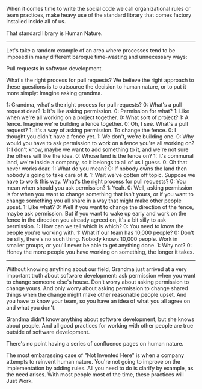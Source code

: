 When it comes time to write the social code we call organizational rules or team practices, make heavy use of the standard library that comes factory installed inside all of us.

That standard library is Human Nature.

---

Let's take a random example of an area where processes tend to be imposed in many different baroque time-wasting and unnecessary ways:

Pull requests in software development.

What's the right process for pull requests? We believe the right approach to these questions is to outsource the decision to human nature, or to put it more simply: Imagine asking grandma.

1: Grandma, what's the right process for pull requests?
0: What's a pull request dear?
1: It's like asking permission.
0: Permission for what?
1: Like when we're all working on a project together.
0: What sort of project?
1: A fence. Imagine we're building a fence together.
0: Oh, I see. What's a pull request?
1: It's a way of asking permission. To change the fence.
0: I thought you didn't have a fence yet.
1: We don't, we're building one.
0: Why would you have to ask permission to work on a fence you're all working on?
1: I don't know, maybe we want to add something to it, and we're not sure the others will like the idea.
0: Whose land is the fence on?
1: It's communal land, we're inside a company, so it belongs to all of us I guess.
0: Oh that never works dear.
1: What do you mean?
0: If nobody owns the land then nobody's going to take care of it.
1: Wait we've gotten off topic. Suppose we have to work this way. What's the right process for pull requests?
0: You mean when should you ask permission?
1: Yeah.
0: Well, asking permission is for when you want to change something that isn't yours, or if you want to change something you all share in a way that might make other people upset.
1: Like what?
0: Well if you want to change the direction of the fence, maybe ask permission. But if you want to wake up early and work on the fence in the direction you already agreed on, it's a bit silly to ask permission.
1: How can we tell which is which?
0: You need to know the people you're working with.
1: What if our team has 10,000 people?
0: Don't be silly, there's no such thing. Nobody knows 10,000 people. Work in smaller groups, or you'll never be able to get anything done.
1: Why not?
0: Honey the more people you have working on something, the longer it takes.

---

Without knowing anything about our field, Grandma just arrived at a very important truth about software development: ask permission when you want to change someone else's house. Don't worry about asking permission to change yours. And only worry about asking permission to change shared things when the change might make other reasonable people upset. And you have to know your team, so you have an idea of what you all agree on and what you don't.

Grandma didn't know anything about software development, but she knows about people. And all good practices for working with other people are true outside of software development.

There's no point having a series of confluence pages on human nature.

The most embarassing case of "Not Invented Here" is when a company attempts to reinvent human nature. You're not going to improve on the implementation by adding rules. All you need to do is clarify by example, as the need arises. With most people most of the time, these practices will Just Work.
